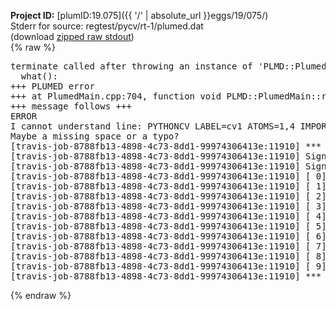 **Project ID:** [plumID:19.075]({{ '/' | absolute_url }}eggs/19/075/)  
Stderr for source:  regtest/pycv/rt-1/plumed.dat   
(download [zipped raw stdout](plumed.dat.plumed_master.stdout.txt.zip))  
{% raw %}
<pre>
terminate called after throwing an instance of 'PLMD::Plumed::ExceptionError'
  what():  
+++ PLUMED error
+++ at PlumedMain.cpp:704, function void PLMD::PlumedMain::readInputWords(const std::vector<std::__cxx11::basic_string<char> >&)
+++ message follows +++
ERROR
I cannot understand line: PYTHONCV LABEL=cv1 ATOMS=1,4 IMPORT=pycv FUNCTION=cv1
Maybe a missing space or a typo?
[travis-job-8788fb13-4898-4c73-8dd1-99974306413e:11910] *** Process received signal ***
[travis-job-8788fb13-4898-4c73-8dd1-99974306413e:11910] Signal: Aborted (6)
[travis-job-8788fb13-4898-4c73-8dd1-99974306413e:11910] Signal code:  (-6)
[travis-job-8788fb13-4898-4c73-8dd1-99974306413e:11910] [ 0] /lib/x86_64-linux-gnu/libc.so.6(+0x354b0)[0x7f53ee3da4b0]
[travis-job-8788fb13-4898-4c73-8dd1-99974306413e:11910] [ 1] /lib/x86_64-linux-gnu/libc.so.6(gsignal+0x38)[0x7f53ee3da428]
[travis-job-8788fb13-4898-4c73-8dd1-99974306413e:11910] [ 2] /lib/x86_64-linux-gnu/libc.so.6(abort+0x16a)[0x7f53ee3dc02a]
[travis-job-8788fb13-4898-4c73-8dd1-99974306413e:11910] [ 3] /usr/lib/x86_64-linux-gnu/libstdc++.so.6(_ZN9__gnu_cxx27__verbose_terminate_handlerEv+0x16d)[0x7f53eea1484d]
[travis-job-8788fb13-4898-4c73-8dd1-99974306413e:11910] [ 4] /usr/lib/x86_64-linux-gnu/libstdc++.so.6(+0x8d6b6)[0x7f53eea126b6]
[travis-job-8788fb13-4898-4c73-8dd1-99974306413e:11910] [ 5] /usr/lib/x86_64-linux-gnu/libstdc++.so.6(+0x8d701)[0x7f53eea12701]
[travis-job-8788fb13-4898-4c73-8dd1-99974306413e:11910] [ 6] /usr/lib/x86_64-linux-gnu/libstdc++.so.6(__cxa_rethrow+0x49)[0x7f53eea12969]
[travis-job-8788fb13-4898-4c73-8dd1-99974306413e:11910] [ 7] plumed_master[0x40a072]
[travis-job-8788fb13-4898-4c73-8dd1-99974306413e:11910] [ 8] /lib/x86_64-linux-gnu/libc.so.6(__libc_start_main+0xf0)[0x7f53ee3c5830]
[travis-job-8788fb13-4898-4c73-8dd1-99974306413e:11910] [ 9] plumed_master[0x40a0e9]
[travis-job-8788fb13-4898-4c73-8dd1-99974306413e:11910] *** End of error message ***
</pre>
{% endraw %}
